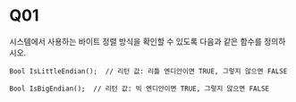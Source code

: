 # Q01

시스템에서 사용하는 바이트 정렬 방식을 확인할 수 있도록 다음과 같은 함수를 정의하시오.

```
Bool IsLittleEndian();  // 리턴 값: 리틀 엔디안이면 TRUE, 그렇지 않으면 FALSE

Bool IsBigEndian();  // 리턴 값: 빅 엔디안이면 TRUE, 그렇지 않으면 FALSE
```
